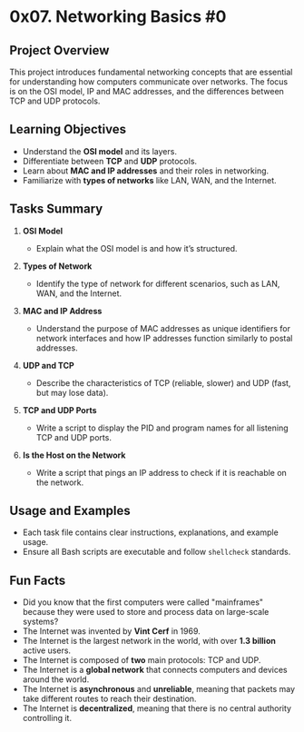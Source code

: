 # 0x07. Networking Basics #0

## Project Overview
This project introduces fundamental networking concepts that are essential for understanding how computers communicate over networks. The focus is on the OSI model, IP and MAC addresses, and the differences between TCP and UDP protocols.

## Learning Objectives
- Understand the **OSI model** and its layers.
- Differentiate between **TCP** and **UDP** protocols.
- Learn about **MAC and IP addresses** and their roles in networking.
- Familiarize with **types of networks** like LAN, WAN, and the Internet.

## Tasks Summary
1. **OSI Model**  
   - Explain what the OSI model is and how it’s structured.
   
2. **Types of Network**  
   - Identify the type of network for different scenarios, such as LAN, WAN, and the Internet.
   
3. **MAC and IP Address**  
   - Understand the purpose of MAC addresses as unique identifiers for network interfaces and how IP addresses function similarly to postal addresses.

4. **UDP and TCP**  
   - Describe the characteristics of TCP (reliable, slower) and UDP (fast, but may lose data).

5. **TCP and UDP Ports**  
   - Write a script to display the PID and program names for all listening TCP and UDP ports.
   
6. **Is the Host on the Network**  
   - Write a script that pings an IP address to check if it is reachable on the network.

## Usage and Examples
- Each task file contains clear instructions, explanations, and example usage.
- Ensure all Bash scripts are executable and follow `shellcheck` standards.

## Fun Facts
- Did you know that the first computers were called "mainframes" because they were used to store and process data on large-scale systems?
- The Internet was invented by **Vint Cerf** in 1969.
- The Internet is the largest network in the world, with over **1.3 billion** active users.
- The Internet is composed of **two** main protocols: TCP and UDP.
- The Internet is a **global network** that connects computers and devices around the world.
- The Internet is **asynchronous** and **unreliable**, meaning that packets may take different routes to reach their destination.
- The Internet is **decentralized**, meaning that there is no central authority controlling it.